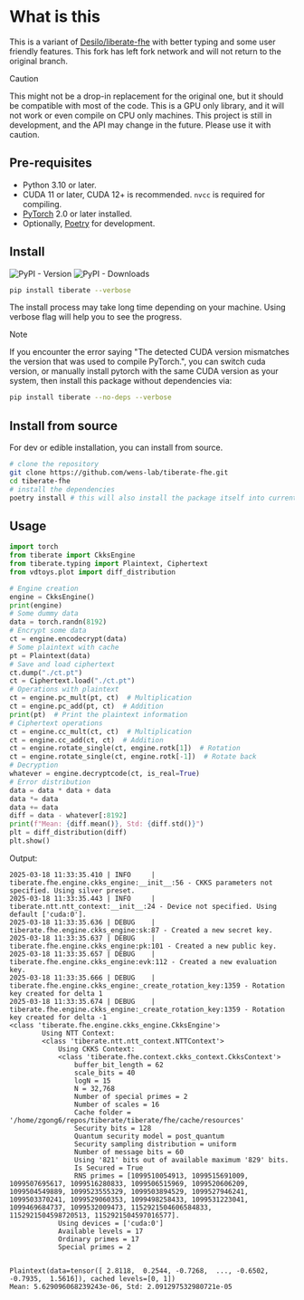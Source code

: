 # What is this

This is a variant of [Desilo/liberate-fhe](https://github.com/Desilo/liberate-fhe) with better typing and some user friendly features. This fork has left fork network and will not return to the original branch.

> [!CAUTION]
> This might not be a drop-in replacement for the original one, but it should be compatible with most of the code.
> This is a GPU only library, and it will not work or even compile on CPU only machines.
> This project is still in development, and the API may change in the future. Please use it with caution.

## Pre-requisites

- Python 3.10 or later.
- CUDA 11 or later, CUDA 12+ is recommended. `nvcc` is required for compiling.
- [PyTorch](https://pytorch.org/) 2.0 or later installed.
- Optionally, [Poetry](https://python-poetry.org/) for development.

## Install

![PyPI - Version](https://img.shields.io/pypi/v/tiberate) ![PyPI - Downloads](https://img.shields.io/pypi/dw/tiberate)

```bash
pip install tiberate --verbose
```

The install process may take long time depending on your machine. Using verbose flag will help you to see the progress.

> [!NOTE]
> If you encounter the error saying "The detected CUDA version mismatches the version that was used to compile PyTorch.", you can switch cuda version, or manually install pytorch with the same CUDA version as your system, then install this package without dependencies via:
>
> ```bash
> pip install tiberate --no-deps --verbose
> ```

## Install from source

For dev or edible installation, you can install from source.

```bash
# clone the repository
git clone https://github.com/wens-lab/tiberate-fhe.git
cd tiberate-fhe
# install the dependencies
poetry install # this will also install the package itself into current environment
```

## Usage

```python
import torch
from tiberate import CkksEngine
from tiberate.typing import Plaintext, Ciphertext
from vdtoys.plot import diff_distribution

# Engine creation
engine = CkksEngine()
print(engine)
# Some dummy data
data = torch.randn(8192)
# Encrypt some data
ct = engine.encodecrypt(data)
# Some plaintext with cache
pt = Plaintext(data)
# Save and load ciphertext
ct.dump("./ct.pt")
ct = Ciphertext.load("./ct.pt")
# Operations with plaintext
ct = engine.pc_mult(pt, ct)  # Multiplication
ct = engine.pc_add(pt, ct)  # Addition
print(pt)  # Print the plaintext information
# Ciphertext operations
ct = engine.cc_mult(ct, ct)  # Multiplication
ct = engine.cc_add(ct, ct)  # Addition
ct = engine.rotate_single(ct, engine.rotk[1])  # Rotation
ct = engine.rotate_single(ct, engine.rotk[-1])  # Rotate back
# Decryption
whatever = engine.decryptcode(ct, is_real=True)
# Error distribution
data = data * data + data
data *= data
data += data
diff = data - whatever[:8192]
print(f"Mean: {diff.mean()}, Std: {diff.std()}")
plt = diff_distribution(diff)
plt.show()
```

Output:

```
2025-03-18 11:33:35.410 | INFO     | tiberate.fhe.engine.ckks_engine:__init__:56 - CKKS parameters not specified. Using silver preset.
2025-03-18 11:33:35.443 | INFO     | tiberate.ntt.ntt_context:__init__:24 - Device not specified. Using default ['cuda:0'].
2025-03-18 11:33:35.636 | DEBUG    | tiberate.fhe.engine.ckks_engine:sk:87 - Created a new secret key.
2025-03-18 11:33:35.637 | DEBUG    | tiberate.fhe.engine.ckks_engine:pk:101 - Created a new public key.
2025-03-18 11:33:35.657 | DEBUG    | tiberate.fhe.engine.ckks_engine:evk:112 - Created a new evaluation key.
2025-03-18 11:33:35.666 | DEBUG    | tiberate.fhe.engine.ckks_engine:_create_rotation_key:1359 - Rotation key created for delta 1
2025-03-18 11:33:35.674 | DEBUG    | tiberate.fhe.engine.ckks_engine:_create_rotation_key:1359 - Rotation key created for delta -1
<class 'tiberate.fhe.engine.ckks_engine.CkksEngine'>
        Using NTT Context:
        <class 'tiberate.ntt.ntt_context.NTTContext'>
	        Using CKKS Context:
	        <class 'tiberate.fhe.context.ckks_context.CkksContext'>
		        buffer_bit_length = 62
		        scale_bits = 40
		        logN = 15
		        N = 32,768
		        Number of special primes = 2
		        Number of scales = 16
		        Cache folder = '/home/zgong6/repos/tiberate/tiberate/fhe/cache/resources'
		        Security bits = 128
		        Quantum security model = post_quantum
		        Security sampling distribution = uniform
		        Number of message bits = 60
		        Using '821' bits out of available maximum '829' bits.
		        Is Secured = True
		        RNS primes = [1099510054913, 1099515691009, 1099507695617, 1099516280833, 1099506515969, 1099520606209, 1099504549889, 1099523555329, 1099503894529, 1099527946241, 1099503370241, 1099529060353, 1099498258433, 1099531223041, 1099469684737, 1099532009473, 1152921504606584833, 1152921504598720513, 1152921504597016577].
	        Using devices = ['cuda:0']
	        Available levels = 17
	        Ordinary primes = 17
	        Special primes = 2


Plaintext(data=tensor([ 2.8118,  0.2544, -0.7268,  ..., -0.6502, -0.7935,  1.5616]), cached levels=[0, 1])
Mean: 5.629096068239243e-06, Std: 2.091297532980721e-05
```
